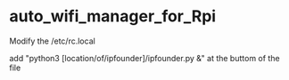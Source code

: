# auto_wifi_manager_for_Rpi

Modify the /etc/rc.local

add "python3 [location/of/ipfounder]/ipfounder.py &" at the buttom of the file
